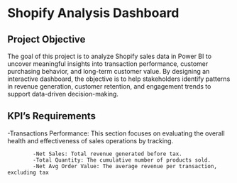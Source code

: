 # Shopify Analysis Dashboard
## Project Objective
The goal of this project is to analyze Shopify sales data in Power BI to uncover meaningful insights into transaction performance, customer purchasing behavior, and long-term customer value. By designing an interactive dashboard, the objective is to help stakeholders identify patterns in revenue generation, customer retention, and engagement trends to support data-driven decision-making.

## KPI’s Requirements
-Transactions Performance: This section focuses on evaluating the overall health and effectiveness of sales operations by tracking.

            -Net Sales: Total revenue generated before tax.
            -Total Quantity: The cumulative number of products sold.
            -Net Avg Order Value: The average revenue per transaction, excluding tax
